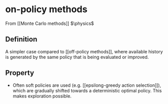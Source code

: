 # on-policy methods
From [[Monte Carlo methods]]
$\physics$
## Definition
A simpler case compared to [[off-policy methods]], where available history is generated by the same policy that is being evaluated or improved. 

## Property
- Often soft policies are used (e.g. [[epsilong-greedy action selection]]), which are gradually shifted towards a deterministic optimal policy. This makes exploration possible.